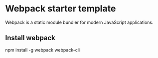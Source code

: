 # Webpack starter template

Webpack is a static module bundler for modern JavaScript applications. 

## Install webpack

  npm install -g webpack webpack-cli



